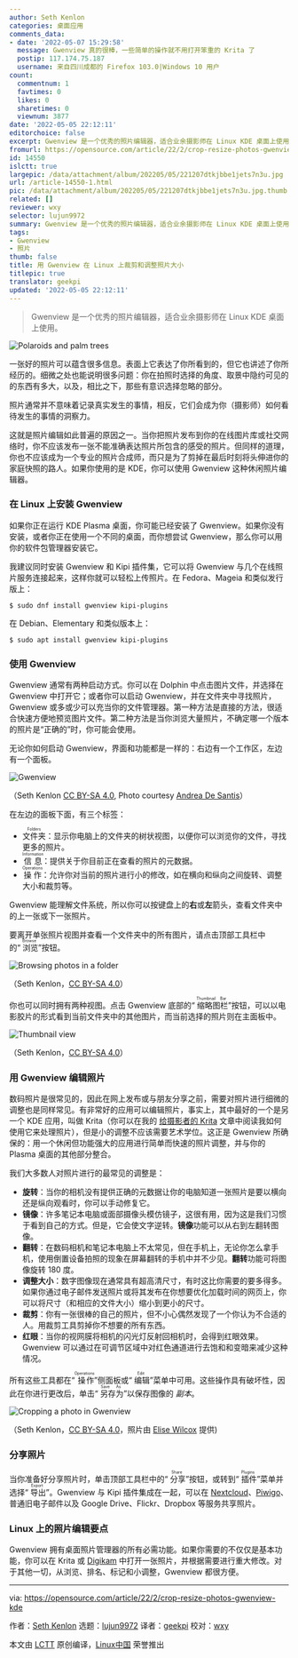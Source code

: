```yaml
---
author: Seth Kenlon
categories: 桌面应用
comments_data:
- date: '2022-05-07 15:29:58'
  message: Gwenview 真的很棒，一些简单的操作就不用打开笨重的 Krita 了
  postip: 117.174.75.187
  username: 来自四川成都的 Firefox 103.0|Windows 10 用户
count:
  commentnum: 1
  favtimes: 0
  likes: 0
  sharetimes: 0
  viewnum: 3877
date: '2022-05-05 22:12:11'
editorchoice: false
excerpt: Gwenview 是一个优秀的照片编辑器，适合业余摄影师在 Linux KDE 桌面上使用。
fromurl: https://opensource.com/article/22/2/crop-resize-photos-gwenview-kde
id: 14550
islctt: true
largepic: /data/attachment/album/202205/05/221207dtkjbbe1jets7n3u.jpg
url: /article-14550-1.html
pic: /data/attachment/album/202205/05/221207dtkjbbe1jets7n3u.jpg.thumb.jpg
related: []
reviewer: wxy
selector: lujun9972
summary: Gwenview 是一个优秀的照片编辑器，适合业余摄影师在 Linux KDE 桌面上使用。
tags:
- Gwenview
- 照片
thumb: false
title: 用 Gwenview 在 Linux 上裁剪和调整照片大小
titlepic: true
translator: geekpi
updated: '2022-05-05 22:12:11'
---
```



> 
> Gwenview 是一个优秀的照片编辑器，适合业余摄影师在 Linux KDE 桌面上使用。
> 
> 
> 


![](/data/attachment/album/202205/05/221207dtkjbbe1jets7n3u.jpg "Polaroids and palm trees")


一张好的照片可以蕴含很多信息。表面上它表达了你所看到的，但它也讲述了你所经历的。细微之处也能说明很多问题：你在拍照时选择的角度、取景中隐约可见的的东西有多大，以及，相比之下，那些有意识选择忽略的部分。


照片通常并不意味着记录真实发生的事情，相反，它们会成为你（摄影师）如何看待发生的事情的洞察力。


这就是照片编辑如此普遍的原因之一。当你把照片发布到你的在线图片库或社交网络时，你不应该发布一张不能准确表达照片所包含的感受的照片。但同样的道理，你也不应该成为一个专业的照片合成师，而只是为了剪掉在最后时刻将头伸进你的家庭快照的路人。如果你使用的是 KDE，你可以使用 Gwenview 这种休闲照片编辑器。


### 在 Linux 上安装 Gwenview


如果你正在运行 KDE Plasma 桌面，你可能已经安装了 Gwenview。如果你没有安装，或者你正在使用一个不同的桌面，而你想尝试 Gwenview，那么你可以用你的软件包管理器安装它。


我建议同时安装 Gwenview 和 Kipi 插件集，它可以将 Gwenview 与几个在线照片服务连接起来，这样你就可以轻松上传照片。在 Fedora、Mageia 和类似发行版上：



```
$ sudo dnf install gwenview kipi-plugins

```

在 Debian、Elementary 和类似版本上：



```
$ sudo apt install gwenview kipi-plugins

```

### 使用 Gwenview


Gwenview 通常有两种启动方式。你可以在 Dolphin 中点击图片文件，并选择在 Gwenview 中打开它；或者你可以启动 Gwenview，并在文件夹中寻找照片，Gwenview 或多或少可以充当你的文件管理器。第一种方法是直接的方法，很适合快速方便地预览图片文件。第二种方法是当你浏览大量照片，不确定哪一个版本的照片是“正确的”时，你可能会使用。


无论你如何启动 Gwenview，界面和功能都是一样的：右边有一个工作区，左边有一个面板。


![Gwenview](/data/attachment/album/202205/05/221211qb7tj9tibaj7qq8q.jpg "Gwenview")


（Seth Kenlon [CC BY-SA 4.0](https://creativecommons.org/licenses/by-sa/4.0/), Photo courtesy [Andrea De Santis](http://unsplash.com/@santesson89)）


在左边的面板下面，有三个标签：


* <ruby> 文件夹 <rt>  Folders </rt></ruby>：显示你电脑上的文件夹的树状视图，以便你可以浏览你的文件，寻找更多的照片。
* <ruby> 信息 <rt>  Information </rt></ruby>：提供关于你目前正在查看的照片的元数据。
* <ruby> 操作 <rt>  Operations </rt></ruby>：允许你对当前的照片进行小的修改，如在横向和纵向之间旋转、调整大小和裁剪等。


Gwenview 能理解文件系统，所以你可以按键盘上的**右**或**左**箭头，查看文件夹中的上一张或下一张照片。


要离开单张照片视图并查看一个文件夹中的所有图片，请点击顶部工具栏中的“<ruby> 浏览 <rt>  Browse </rt></ruby>”按钮。


![Browsing photos in a folder](/data/attachment/album/202205/05/221211nwqdbw2813tw8fh3.jpg "Browsing photos in a folder")


（Seth Kenlon，[CC BY-SA 4.0](https://creativecommons.org/licenses/by-sa/4.0/)）


你也可以同时拥有两种视图。点击 Gwenview 底部的“<ruby> 缩略图栏 <rt>  Thumbnail Bar </rt></ruby>”按钮，可以以电影胶片的形式看到当前文件夹中的其他图片，而当前选择的照片则在主面板中。


![Thumbnail view](/data/attachment/album/202205/05/221211ag2dzp96kppiurvz.jpg "Thumbnail view")


（Seth Kenlon，[CC BY-SA 4.0](https://creativecommons.org/licenses/by-sa/4.0/)）


### 用 Gwenview 编辑照片


数码照片是很常见的，因此在网上发布或与朋友分享之前，需要对照片进行细微的调整也是同样常见。有非常好的应用可以编辑照片，事实上，其中最好的一个是另一个 KDE 应用，叫做 Krita（你可以在我的 [给摄影者的 Krita](https://opensource.com/article/21/12/open-source-photo-editing-krita) 文章中阅读我如何使用它来处理照片），但是小的调整不应该需要艺术学位。这正是 Gwenview 所确保的：用一个休闲但功能强大的应用进行简单而快速的照片调整，并与你的 Plasma 桌面的其他部分整合。


我们大多数人对照片进行的最常见的调整是：


* **旋转**：当你的相机没有提供正确的元数据让你的电脑知道一张照片是要以横向还是纵向观看时，你可以手动修复它。
* **镜像**：许多笔记本电脑或面部摄像头模仿镜子，这很有用，因为这是我们习惯于看到自己的方式。但是，它会使文字逆转。**镜像**功能可以从右到左翻转图像。
* **翻转**：在数码相机和笔记本电脑上不太常见，但在手机上，无论你怎么拿手机，使用倒置设备拍照的现象在屏幕翻转的手机中并不少见。**翻转**功能可将图像旋转 180 度。
* **调整大小**：数字图像现在通常具有超高清尺寸，有时这比你需要的要多得多。如果你通过电子邮件发送照片或将其发布在你想要优化加载时间的网页上，你可以将尺寸（和相应的文件大小）缩小到更小的尺寸。
* **裁剪**：你有一张很棒的自己的照片，但不小心偶然发现了一个你认为不合适的人。用裁剪工具剪掉你不想要的所有东西。
* **红眼**：当你的视网膜将相机的闪光灯反射回相机时，会得到红眼效果。Gwenview 可以通过在可调节区域中对红色通道进行去饱和和变暗来减少这种情况。


所有这些工具都在“<ruby> 操作 <rt>  Operations </rt></ruby>”侧面板或“<ruby> 编辑 <rt>  Edit </rt></ruby>”菜单中可用。这些操作具有破坏性，因此在你进行更改后，单击“<ruby> 另存为 <rt>  Save As </rt></ruby>”以保存图像的 *副本*。


![Cropping a photo in Gwenview](/data/attachment/album/202205/05/221212q11j2ybxgotvxxxi.jpg "Cropping a photo in Gwenview")


（Seth Kenlon，[CC BY-SA 4.0](https://creativecommons.org/licenses/by-sa/4.0/)，照片由 [Elise Wilcox](http://unsplash.com/@elise_outside) 提供)


### 分享照片


当你准备好分享照片时，单击顶部工具栏中的“<ruby> 分享 <rt>  Share </rt></ruby>”按钮，或转到“<ruby> 插件 <rt>  Plugins </rt></ruby>”菜单并选择“<ruby> 导出 <rt>  Export </rt></ruby>”。Gwenview 与 Kipi 插件集成在一起，可以在 [Nextcloud](https://opensource.com/article/20/7/nextcloud)、[Piwigo](https://opensource.com/alternatives/google-photos)、普通旧电子邮件以及 Google Drive、Flickr、Dropbox 等服务共享照片。


### Linux 上的照片编辑要点


Gwenview 拥有桌面照片管理器的所有必需功能。如果你需要的不仅仅是基本功能，你可以在 Krita 或 [Digikam](https://opensource.com/life/16/5/how-use-digikam-photo-management) 中打开一张照片，并根据需要进行重大修改。对于其他一切，从浏览、排名、标记和小调整，Gwenview 都很方便。




---


via: <https://opensource.com/article/22/2/crop-resize-photos-gwenview-kde>


作者：[Seth Kenlon](https://opensource.com/users/seth) 选题：[lujun9972](https://github.com/lujun9972) 译者：[geekpi](https://github.com/geekpi) 校对：[wxy](https://github.com/wxy)


本文由 [LCTT](https://github.com/LCTT/TranslateProject) 原创编译，[Linux中国](https://linux.cn/) 荣誉推出